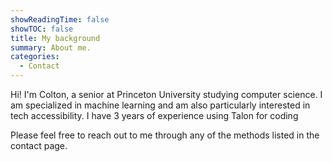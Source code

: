 ```yaml
---
showReadingTime: false
showTOC: false
title: My background
summary: About me.
categories:
  - Contact
---
```


Hi! I'm Colton, a senior at Princeton University studying computer science. I am specialized in machine learning and am also particularly interested in tech accessibility. I have 3 years of experience using Talon for coding



Please feel free to reach out to me through any of the methods listed in the contact page.

